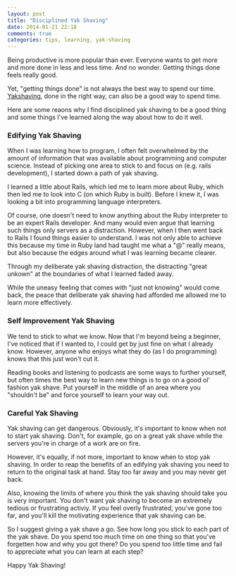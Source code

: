 ```yaml
---
layout: post
title: "Disciplined Yak Shaving"
date: 2014-01-21 22:18
comments: true
categories: tips, learning, yak-shaving
---
```


Being productive is more popular than ever. Everyone wants to get more and more done in
less and less time. And no wonder. Getting things done feels really good.

Yet, "getting things done" is not always the best way to spend our time.
[Yakshaving](http://www.urbandictionary.com/define.php?term=yak%20shaving),
done in the right way, can also be a good way to spend time.

Here are some reaons why I find disciplined yak shaving to be a good thing and
some things I've learned along the way about how to do it well.

### Edifying Yak Shaving

When I was learning how to program, I often felt overwhelmed by the amount of
information that was available about programming and computer science. Instead
of picking one area to stick to and focus on (e.g. rails development), I started down a
path of yak shaving.

I learned a little about Rails, which led me to learn more about Ruby, which then led
me to look into C (on which Ruby is built). Before I knew it, I was looking a
bit into programming language interpreters.

Of course, one doesn't need to know anything about the Ruby interpreter to be
an expert Rails developer. And many would even argue that learning such things
only servers as a distraction. However, when I then went back to Rails I found things easier
to understand. I was not only able to achieve this because my time in Ruby land
had taught me what a "@" really means, but also because the edges around what
I was learning became clearer.

Through my deliberate yak shaving distraction, the distracting "great unkown"
at the boundaries of what I learned faded away.

While the uneasy feeling that comes with "just not knowing" would come back,
the peace that deliberate yak shaving had afforded me allowed me to learn
more effectively.

### Self Improvement Yak Shaving

We tend to stick to what we know. Now that I'm beyond being a beginner, I've
noticed that if I wanted to, I could get by just fine on what I already know.
However, anyone who enjoys what they do (as I do programming) knows that this
just won't cut it.

Reading books and listening to podcasts are some ways to further yourself, but
often times the best way to learn new things is to go on a good ol' fashion yak
shave. Put yourself in the middle of an area where you "shouldn't be" and force
yourself to learn your way out.

### Careful Yak Shaving

Yak shaving can get dangerous. Obviously, it's important to know when not to
start yak shaving. Don't, for example, go on a great yak shave while the
servers you're in charge of a work are on fire.

However, it's equally, if not more, important to know when to stop yak shaving.
In order to reap the benefits of an edifying yak shaving you need to return to
the original task at hand. Stay too far away and you may never get back.

Also, knowing the limits of where you think the yak shaving should take you
is very important. You don't want yak shaving to become an extremely tedious or
frustrating activiy. If you feel overly frustrated, you've gone too far, and
you'll kill the motivating experience that yak shaving can be.

So I suggest giving a yak shave a go. See how long you stick to each part of
the yak shave. Do you spend too much time on one thing so that you've forgetten
how and why you got there? Do you spend too little time and fail to appreciate
what you can learn at each step?

Happy Yak Shaving!
